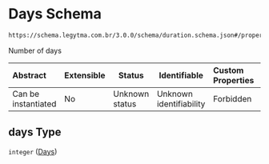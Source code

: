 # Days Schema

```txt
https://schema.legytma.com.br/3.0.0/schema/duration.schema.json#/properties/days
```

Number of days


| Abstract            | Extensible | Status         | Identifiable            | Custom Properties | Additional Properties | Access Restrictions | Defined In                                                                      |
| :------------------ | ---------- | -------------- | ----------------------- | :---------------- | --------------------- | ------------------- | ------------------------------------------------------------------------------- |
| Can be instantiated | No         | Unknown status | Unknown identifiability | Forbidden         | Allowed               | none                | [duration.schema.json\*](../schema/duration.schema.json) |

## days Type

`integer` ([Days](duration-properties-days.md))
